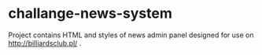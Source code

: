 # challange-news-system

Project contains HTML and styles of news admin panel designed for use on http://billiardsclub.pl/ . 
